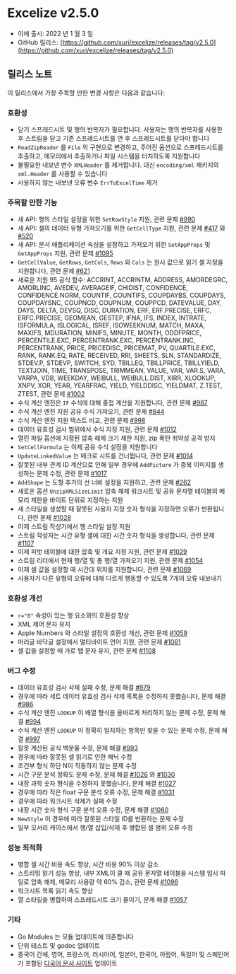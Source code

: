 # Excelize v2.5.0

* 이에 출시: 2022 년 1 월 3 일
* GitHub 릴리스: [https://github.com/xuri/excelize/releases/tag/v2.5.0](https://github.com/xuri/excelize/releases/tag/v2.5.0)

## 릴리스 노트

이 릴리스에서 가장 주목할 만한 변경 사항은 다음과 같습니다:

### 호환성

* 닫기 스프레드시트 및 행의 반복자가 필요합니다. 사용자는 행의 반복자를 사용한 후 스트림을 닫고 기존 스프레드시트를 연 후 스프레드시트를 닫아야 합니다
* `ReadZipReader` 를 `File` 의 구현으로 변경하고, 주어진 옵션으로 스프레드시트를 추출하고, 메모리에서 추출하거나 파일 시스템을 터치하도록 지원합니다
* 불필요한 내보낸 변수 `XMLHeader` 를 제거합니다. 대신 `encoding/xml` 패키지의 `xml.Header` 를 사용할 수 있습니다
* 사용하지 않는 내보낸 오류 변수 `ErrToExcelTime` 제거

### 주목할 만한 기능

* 새 API: 행의 스타일 설정을 위한 `SetRowStyle` 지원, 관련 문제 [#990](https://github.com/xuri/excelize/issues/990)
* 새 API: 셀의 데이터 유형 가져오기를 위한 `GetCellType` 지원, 관련 문제 [#417](https://github.com/xuri/excelize/issues/417) 와 [#520](https://github.com/xuri/excelize/issues/520)
* 새 API: 문서 애플리케이션 속성을 설정하고 가져오기 위한 `SetAppProps` 및 `GetAppProps` 지원, 관련 문제 [#1095](https://github.com/xuri/excelize/issues/1095)
* `GetCellValue`, `GetRows`, `GetCols`, `Rows` 와 `Cols` 는 원시 값으로 읽기 셀 지정을 지원합니다, 관련 문제 [#621](https://github.com/xuri/excelize/issues/621)
* 새로운 지원 95 공식 함수: ACCRINT, ACCRINTM, ADDRESS, AMORDEGRC, AMORLINC, AVEDEV, AVERAGEIF, CHIDIST, CONFIDENCE, CONFIDENCE.NORM, COUNTIF, COUNTIFS, COUPDAYBS, COUPDAYS, COUPDAYSNC, COUPNCD, COUPNUM, COUPPCD, DATEVALUE, DAY, DAYS, DELTA, DEVSQ, DISC, DURATION, ERF, ERF.PRECISE, ERFC, ERFC.PRECISE, GEOMEAN, GESTEP, IFNA, IFS, INDEX, INTRATE, ISFORMULA, ISLOGICAL, ISREF, ISOWEEKNUM, MATCH, MAXA, MAXIFS, MDURATION, MINIFS, MINUTE, MONTH, ODDFPRICE, PERCENTILE.EXC, PERCENTRANK.EXC, PERCENTRANK.INC, PERCENTRANK, PRICE, PRICEDISC, PRICEMAT, PV, QUARTILE.EXC, RANK, RANK.EQ, RATE, RECEIVED, RRI, SHEETS, SLN, STANDARDIZE, STDEV.P, STDEVP, SWITCH, SYD, TBILLEQ, TBILLPRICE, TBILLYIELD, TEXTJOIN, TIME, TRANSPOSE, TRIMMEAN, VALUE, VAR, VAR.S, VARA, VARPA, VDB, WEEKDAY, WEIBULL, WEIBULL.DIST, XIRR, XLOOKUP, XNPV, XOR, YEAR, YEARFRAC, YIELD, YIELDDISC, YIELDMAT, Z.TEST, ZTEST, 관련 문제 [#1002](https://github.com/xuri/excelize/issues/1002)
* 수식 계산 엔진은 `IF` 수식에 대해 중첩 계산을 지원합니다, 관련 문제 [#987](https://github.com/xuri/excelize/issues/987)
* 수식 계산 엔진 지원 공유 수식 가져오기, 관련 문제 [#844](https://github.com/xuri/excelize/issues/844)
* 수식 계산 엔진 지원 텍스트 비교, 관련 문제 [#998](https://github.com/xuri/excelize/issues/998)
* 데이터 유효성 검사 범위에서 수식 지정 지원, 관련 문제 [#1012](https://github.com/xuri/excelize/issues/1012)
* 열린 파일 옵션에 지정된 압축 해제 크기 제한 지원, zip 폭탄 취약성 공격 방지
* `SetCellFormula` 는 이제 공유 수식 설정을 지원합니다
* `UpdateLinkedValue` 는 매크로 시트를 건너뜁니다, 관련 문제 [#1014](https://github.com/xuri/excelize/issues/1014)
* 잘못된 내부 관계 ID 계산으로 인해 일부 경우에 `AddPicture` 가 중복 이미지를 생성하는 문제 수정, 관련 문제 [#1017](https://github.com/xuri/excelize/issues/1017)
* `AddShape` 는 도형 추가의 선 너비 설정을 지원하고, 관련 문제 [#262](https://github.com/xuri/excelize/issues/)
* 새로운 옵션 `UnzipXMLSizeLimit` 압축 해제 워크시트 및 공유 문자열 테이블의 메모리 제한을 바이트 단위로 지정하는 지원
* 새 스타일을 생성할 때 잘못된 사용자 지정 숫자 형식을 지정하면 오류가 반환됩니다, 관련 문제 [#1028](https://github.com/xuri/excelize/issues/1028)
* 이제 스트림 작성기에서 행 스타일 설정 지원
* 스트림 작성자는 시간 유형 셀에 대한 시간 숫자 형식을 생성합니다, 관련 문제 [#1107](https://github.com/xuri/excelize/issues/1107)
* 이제 피벗 테이블에 대한 압축 및 개요 지정 지원, 관련 문제 [#1029](https://github.com/xuri/excelize/issues/1029)
* 스트림 리더에서 현재 행/열 및 총 행/열 가져오기 지원, 관련 문제 [#1054](https://github.com/xuri/excelize/issues/1054)
* 이제 셀 값을 설정할 때 시간대 위치를 지원합니다, 관련 문제 [#1069](https://github.com/xuri/excelize/issues/1069)
* 사용자가 다른 유형의 오류에 대해 다르게 행동할 수 있도록 7개의 오류 내보내기

### 호환성 개선

* `r="0"` 속성이 있는 행 요소와의 호환성 향상
* XML 제어 문자 유지
* Apple Numbers 와 스타일 설정의 호환성 개선, 관련 문제 [#1059](https://github.com/xuri/excelize/issues/1059)
* 머리글 바닥글 설정에서 멀티바이트 언어 지원, 관련 문제 [#1061](https://github.com/xuri/excelize/issues/1061)
* 셀 값을 설정할 때 가로 탭 문자 유지, 관련 문제 [#1108](https://github.com/xuri/excelize/issues/1108)

### 버그 수정

* 데이터 유효성 검사 삭제 실패 수정, 문제 해결 [#979](https://github.com/xuri/excelize/issues/979)
* 경우에 따라 세트 데이터 유효성 검사 삭제 목록을 수정하지 못했습니다, 문제 해결 [#986](https://github.com/xuri/excelize/issues/986)
* 수식 계산 엔진 `LOOKUP` 이 배열 형식을 올바르게 처리하지 않는 문제 수정, 문제 해결 [#994](https://github.com/xuri/excelize/issues/994)
* 수식 계산 엔진 `LOOKUP` 이 정확히 일치하는 항목만 찾을 수 있는 문제 수정, 문제 해결 [#997](https://github.com/xuri/excelize/issues/997)
* 잘못 계산된 공식 백분율 수정, 문제 해결 [#993](https://github.com/xuri/excelize/issues/993)
* 경우에 따라 잘못된 셀 읽기로 인한 패닉 수정
* 조건부 형식 하단 N이 작동하지 않는 문제 수정
* 시간 구문 분석 정확도 문제 수정, 문제 해결 [#1026](https://github.com/xuri/excelize/issues/1026) 와 [#1030](https://github.com/xuri/excelize/issues/1030)
* 내장 과학 숫자 형식을 수정하지 못했습니다, 문제 해결 [#1027](https://github.com/xuri/excelize/issues/1027)
* 경우에 따라 작은 float 구문 분석 오류 수정, 문제 해결 [#1031](https://github.com/xuri/excelize/issues/1031)
* 경우에 따라 워크시트 삭제가 실패 수정
* 내장 시간 숫자 형식 구문 분석 오류 수정, 문제 해결 [#1060](https://github.com/xuri/excelize/issues/1060)
* `NewStyle` 이 경우에 따라 잘못된 스타일 ID를 반환하는 문제 수정
* 일부 모서리 케이스에서 행/열 삽입/삭제 후 병합된 셀 범위 오류 수정

### 성능 최적화

* 병합 셀 시간 비용 속도 향상, 시간 비용 90% 이상 감소
* 스트리밍 읽기 성능 향상, 내부 XML이 클 때 공유 문자열 테이블을 시스템 임시 파일로 압축 해제, 메모리 사용량 약 60% 감소, 관련 문제 [#1096](https://github.com/xuri/excelize/issues/1096)
* 워크시트 목록 읽기 속도 향상
* 열 스타일을 병합하여 스프레드시트 크기 줄이기, 문제 해결 [#1057](https://github.com/xuri/excelize/issues/1057)

### 기타

* Go Modules 는 모듈 업데이트에 의존합니다
* 단위 테스트 및 godoc 업데이트
* 중국어 간체, 영어, 프랑스어, 러시아어, 일본어, 한국어, 아랍어, 독일어 및 스페인어가 포함된 [다국어 문서 사이트](https://xuri.me/excelize) 업데이트
